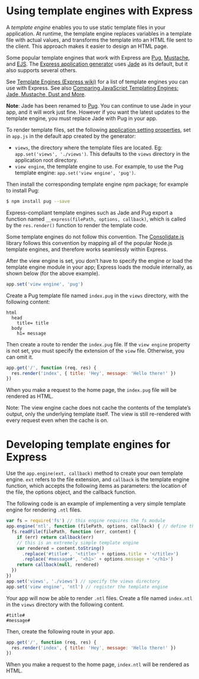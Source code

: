 # Using template engines with Express

A *template engine* enables you to use static template files in your application. At runtime, the template engine replaces variables in a template file with actual values, and transforms the template into an HTML file sent to the client. This approach makes it easier to design an HTML page.

Some popular template engines that work with Express are [Pug](https://pugjs.org/api/getting-started.html), [Mustache](https://www.npmjs.com/package/mustache), and [EJS](https://www.npmjs.com/package/ejs). The [Express application generator](https://expressjs.com/en/starter/generator.html) uses [Jade](https://www.npmjs.com/package/jade) as its default, but it also supports several others.

See [Template Engines (Express wiki)](https://github.com/expressjs/express/wiki#template-engines) for a list of template engines you can use with Express. See also [Comparing JavaScript Templating Engines: Jade, Mustache, Dust and More](https://strongloop.com/strongblog/compare-javascript-templates-jade-mustache-dust/).

**Note**: Jade has been renamed to [Pug](https://www.npmjs.com/package/pug). You can continue to use Jade in your app, and it will work just fine. However if you want the latest updates to the template engine, you must replace Jade with Pug in your app.

To render template files, set the following [application setting properties](https://expressjs.com/en/4x/api.html#app.set), set in `app.js` in the default app created by the generator:

- `views`, the directory where the template files are located. Eg: `app.set('views', './views')`. This defaults to the `views` directory in the application root directory.
- `view engine`, the template engine to use. For example, to use the Pug template engine: `app.set('view engine', 'pug')`.

Then install the corresponding template engine npm package; for example to install Pug:

```sh
$ npm install pug --save
```

Express-compliant template engines such as Jade and Pug export a function named `__express(filePath, options, callback)`, which is called by the `res.render()` function to render the template code.

Some template engines do not follow this convention. The [Consolidate.js](https://www.npmjs.org/package/consolidate) library follows this convention by mapping all of the popular Node.js template engines, and therefore works seamlessly within Express.

After the view engine is set, you don’t have to specify the engine or load the template engine module in your app; Express loads the module internally, as shown below (for the above example).

```javascript
app.set('view engine', 'pug')
```

Create a Pug template file named `index.pug` in the `views` directory, with the following content:

```pug
html
  head
    title= title
  body
    h1= message
```

Then create a route to render the `index.pug` file. If the `view engine` property is not set, you must specify the extension of the `view` file. Otherwise, you can omit it.

```javascript
app.get('/', function (req, res) {
  res.render('index', { title: 'Hey', message: 'Hello there!' })
})
```

When you make a request to the home page, the `index.pug` file will be rendered as HTML.

Note: The view engine cache does not cache the contents of the template’s output, only the underlying template itself. The view is still re-rendered with every request even when the cache is on.

# Developing template engines for Express

Use the `app.engine(ext, callback)` method to create your own template engine. `ext` refers to the file extension, and `callback` is the template engine function, which accepts the following items as parameters: the location of the file, the options object, and the callback function.

The following code is an example of implementing a very simple template engine for rendering `.ntl` files.

```javascript
var fs = require('fs') // this engine requires the fs module
app.engine('ntl', function (filePath, options, callback) { // define the template engine
  fs.readFile(filePath, function (err, content) {
    if (err) return callback(err)
    // this is an extremely simple template engine
    var rendered = content.toString()
      .replace('#title#', '<title>' + options.title + '</title>')
      .replace('#message#', '<h1>' + options.message + '</h1>')
    return callback(null, rendered)
  })
})
app.set('views', './views') // specify the views directory
app.set('view engine', 'ntl') // register the template engine
```

Your app will now be able to render `.ntl` files. Create a file named `index.ntl` in the `views` directory with the following content.

```text
#title#
#message#
```

Then, create the following route in your app.

```javascript
app.get('/', function (req, res) {
  res.render('index', { title: 'Hey', message: 'Hello there!' })
})
```

When you make a request to the home page, `index.ntl` will be rendered as HTML.